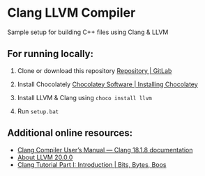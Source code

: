 # Clang LLVM Compiler

Sample setup for building C++ files using Clang & LLVM

## For running locally:

1. Clone or download this repository [Repository | GitLab](https://docs.gitlab.com/ee/user/project/repository/)

2. Install Chocolately [Chocolatey Software | Installing Chocolatey](https://chocolatey.org/install)

3. Install LLVM & Clang using `choco install llvm`

4. Run `setup.bat`

## Additional online resources:

- [Clang Compiler User’s Manual &#8212; Clang 18.1.8 documentation](https://releases.llvm.org/18.1.8/tools/clang/docs/UsersManual.html#basic-usage)
- [About LLVM 20.0.0](https://llvm.org/docs/)
- [Clang Tutorial Part I: Introduction | Bits, Bytes, Boos](https://kevinaboos.wordpress.com/2013/07/23/clang-tutorial-part-i-introduction/)
